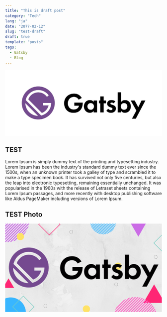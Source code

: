 ```yaml
---
title: "This is draft post"
category: "Tech"
lang: "ja"
date: "2077-02-12"
slug: "test-draft"
draft: true
template: "posts"
tags:
  - Gatsby
  - Blog
---
```


![Gatsby](./gatsby.png)

## TEST

Lorem Ipsum is simply dummy text of the printing and typesetting industry. Lorem Ipsum has been the industry's standard dummy text ever since the 1500s, when an unknown printer took a galley of type and scrambled it to make a type specimen book. It has survived not only five centuries, but also the leap into electronic typesetting, remaining essentially unchanged. It was popularised in the 1960s with the release of Letraset sheets containing Lorem Ipsum passages, and more recently with desktop publishing software like Aldus PageMaker including versions of Lorem Ipsum.

## TEST Photo

![Gatsby](./header.png)
